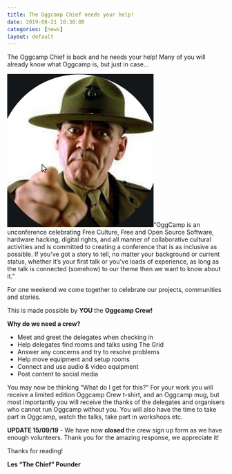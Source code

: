```yaml
---
title: The Oggcamp Chief needs your help!
date: 2019-08-21 10:30:00
categories: [news]
layout: default
---
```


The Oggcamp Chief is back and he needs your help! Many of you will already know what Oggcamp is, but just in case…

<img src="/assets/img/the-chief.png" class="right-float-blog" />“OggCamp is an unconference celebrating Free Culture, Free and Open Source Software, hardware hacking, digital rights, and all manner of collaborative cultural activities and is committed to creating a conference that is as inclusive as possible. If you’ve got a story to tell, no matter your background or current status, whether it’s your first talk or you’ve loads of experience, as long as the talk is connected (somehow) to our theme then we want to know about it.”

For one weekend we come together to celebrate our projects, communities and stories. 

This is made possible by **YOU** the **Oggcamp Crew!**

**Why do we need a crew?**

- Meet and greet the delegates when checking in
- Help delegates find rooms and talks using The Grid
- Answer any concerns and try to resolve problems
- Help move equipment and setup rooms
- Connect and use audio & video equipment
- Post content to social media


You may now be thinking “What do I get for this?” For your work you will receive a limited edition Oggcamp Crew t-shirt, and an Oggcamp mug, but most importantly you will receive the thanks of the delegates and organisers who cannot run Oggcamp without you. You will also have the time to take part in Oggcamp, watch the talks, take part in workshops etc.

**UPDATE 15/09/19** - We have now **closed** the crew sign up form as we have enough volunteers. Thank you for the amazing response, we appreciate it!

Thanks for reading!

**Les “The Chief” Pounder**





